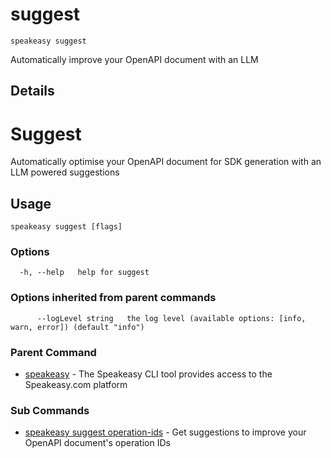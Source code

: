 # suggest  
`speakeasy suggest`  


Automatically improve your OpenAPI document with an LLM  

## Details


# Suggest 

Automatically optimise your OpenAPI document for SDK generation with an LLM powered suggestions


## Usage

```
speakeasy suggest [flags]
```

### Options

```
  -h, --help   help for suggest
```

### Options inherited from parent commands

```
      --logLevel string   the log level (available options: [info, warn, error]) (default "info")
```

### Parent Command

* [speakeasy](../README.md)	 - The Speakeasy CLI tool provides access to the Speakeasy.com platform
### Sub Commands

* [speakeasy suggest operation-ids](operation-ids.md)	 - Get suggestions to improve your OpenAPI document's operation IDs
